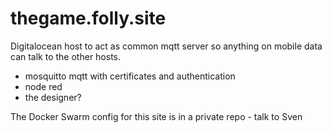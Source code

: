 # thegame.folly.site

Digitalocean host to act as common mqtt server so anything on mobile data can talk to the other hosts.

* mosquitto mqtt with certificates and authentication
* node red
* the designer?


The Docker Swarm config for this site is in a private repo - talk to Sven